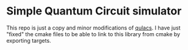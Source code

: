 #  Simple Quantum Circuit simulator

This repo is just a copy and minor modifications of [qulacs](https://github.com/qulacs/qulacs).
I have just "fixed" the cmake files to be able to link to this library from cmake by exporting targets.




